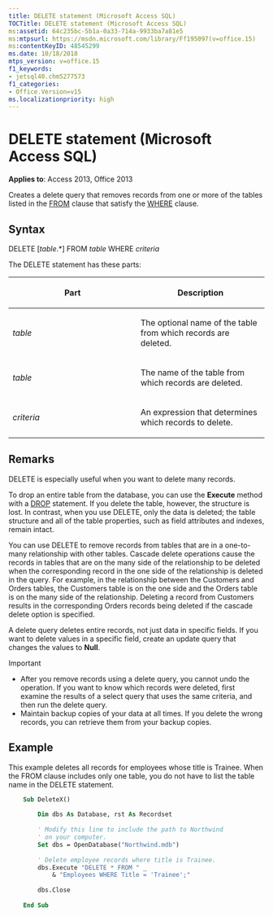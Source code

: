 ```yaml
---
title: DELETE statement (Microsoft Access SQL)
TOCTitle: DELETE statement (Microsoft Access SQL)
ms:assetid: 64c235bc-5b1a-0a33-714a-9933ba7a81e5
ms:mtpsurl: https://msdn.microsoft.com/library/Ff195097(v=office.15)
ms:contentKeyID: 48545299
ms.date: 10/18/2018
mtps_version: v=office.15
f1_keywords:
- jetsql40.chm5277573
f1_categories:
- Office.Version=v15
ms.localizationpriority: high
---
```


# DELETE statement (Microsoft Access SQL)

**Applies to**: Access 2013, Office 2013

Creates a delete query that removes records from one or more of the tables listed in the [FROM](https://docs.microsoft.com/office/vba/access/Concepts/Structured-Query-Language/from-clause-microsoft-access-sql) clause that satisfy the [WHERE](https://docs.microsoft.com/office/vba/access/Concepts/Structured-Query-Language/where-clause-microsoft-access-sql) clause.

## Syntax

DELETE \[*table*.\*\] FROM *table* WHERE *criteria*

The DELETE statement has these parts:

<table>
<colgroup>
<col style="width: 50%" />
<col style="width: 50%" />
</colgroup>
<thead>
<tr class="header">
<th><p>Part</p></th>
<th><p>Description</p></th>
</tr>
</thead>
<tbody>
<tr class="odd">
<td><p><em>table</em></p></td>
<td><p>The optional name of the table from which records are deleted.</p></td>
</tr>
<tr class="even">
<td><p><em>table</em></p></td>
<td><p>The name of the table from which records are deleted.</p></td>
</tr>
<tr class="odd">
<td><p><em>criteria</em></p></td>
<td><p>An expression that determines which records to delete.</p></td>
</tr>
</tbody>
</table>


## Remarks

DELETE is especially useful when you want to delete many records.

To drop an entire table from the database, you can use the **Execute** method with a [DROP](drop-statement-microsoft-access-sql.md) statement. If you delete the table, however, the structure is lost. In contrast, when you use DELETE, only the data is deleted; the table structure and all of the table properties, such as field attributes and indexes, remain intact.

You can use DELETE to remove records from tables that are in a one-to-many relationship with other tables. Cascade delete operations cause the records in tables that are on the many side of the relationship to be deleted when the corresponding record in the one side of the relationship is deleted in the query. For example, in the relationship between the Customers and Orders tables, the Customers table is on the one side and the Orders table is on the many side of the relationship. Deleting a record from Customers results in the corresponding Orders records being deleted if the cascade delete option is specified.

A delete query deletes entire records, not just data in specific fields. If you want to delete values in a specific field, create an update query that changes the values to **Null**.

> [!IMPORTANT]
> - After you remove records using a delete query, you cannot undo the operation. If you want to know which records were deleted, first examine the results of a select query that uses the same criteria, and then run the delete query.
> - Maintain backup copies of your data at all times. If you delete the wrong records, you can retrieve them from your backup copies.

## Example

This example deletes all records for employees whose title is Trainee. When the FROM clause includes only one table, you do not have to list the table name in the DELETE statement.

```vb
    Sub DeleteX() 
     
        Dim dbs As Database, rst As Recordset 
     
        ' Modify this line to include the path to Northwind 
        ' on your computer. 
        Set dbs = OpenDatabase("Northwind.mdb") 
     
        ' Delete employee records where title is Trainee.     
        dbs.Execute "DELETE * FROM " _ 
            & "Employees WHERE Title = 'Trainee';" 
         
        dbs.Close 
     
    End Sub
```
